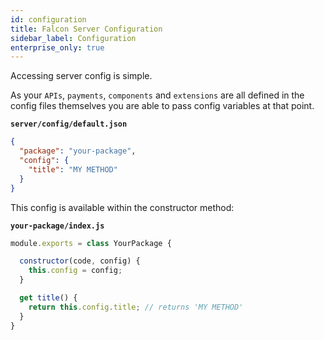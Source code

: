 ```yaml
---
id: configuration
title: Falcon Server Configuration
sidebar_label: Configuration
enterprise_only: true
---
```


Accessing server config is simple.

As your `APIs`, `payments`, `components` and `extensions` are all defined in the config files themselves you are able to pass config variables at that point.

**`server/config/default.json`**
```json
{
  "package": "your-package",
  "config": {
    "title": "MY METHOD"
  }
}
```

This config is available within the constructor method:

**`your-package/index.js`**
```js
module.exports = class YourPackage {

  constructor(code, config) {
    this.config = config;
  }

  get title() {
    return this.config.title; // returns 'MY METHOD'
  }
}
```
